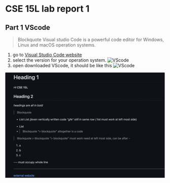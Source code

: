# CSE 15L lab report 1

## Part 1 VScode
> Blockquote Visual studio Code is a powerful code editor for Windows, Linux and macOS operation systems.
1. go to [Visual Studio Code website](https://code.visualstudio.com/)
2. select the version for your operation system. ![VScode]()
3. open downloaded VScode, it should be like this ![VScode]()

![image from repository](Screen%20Shot%202022-04-08%20at%203.12.35%20PM.png)